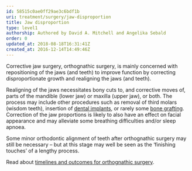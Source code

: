 ```yaml
---
id: 58515c0ae0ff29ae3c6bdf1b
uri: treatment/surgery/jaw-disproportion
title: Jaw disproportion
type: level1
authorship: Authored by David A. Mitchell and Angelika Sebald
order: 0
updated_at: 2018-08-18T16:31:41Z
created_at: 2016-12-14T14:49:46Z
---
```


<p>Corrective jaw surgery, orthognathic surgery, is mainly concerned
    with repositioning of the jaws (and teeth) to improve function
    by correcting disproportionate growth and realigning the
    jaws (and teeth).</p>
<p>Realigning of the jaws necessitates bony cuts to, and corrective
    moves of, parts of the mandible (lower jaw) or maxilla (upper
    jaw), or both. The process may include other procedures such
    as removal of third molars (wisdom teeth), insertion of
    <a href="/treatment/restorative-dentistry/implants">dental implants</a>, or rarely some <a href="/treatment/surgery/reconstruction/more-info">bone grafting</a>.
        Correction of the jaw proportions is likely to also have
        an effect on facial appearance and may alleviate some
        breathing difficulties and/or sleep apnoea.</p>
<p>Some minor orthodontic alignment of teeth after orthognathic
    surgery may still be necessary – but at this stage may well
    be seen as the ‘finishing touches’ of a lengthy process.</p>
<aside>
    <p>Read about <a href="/treatment/timelines/jaw-disproportion">timelines and outcomes for orthognathic surgery</a>.</p>
</aside>
